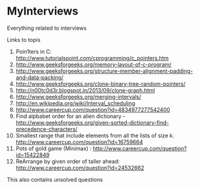 MyInterviews
============

Everything related to interviews

Links to topis

1. Poin1ters in C: http://www.tutorialspoint.com/cprogramming/c_pointers.htm
2. http://www.geeksforgeeks.org/memory-layout-of-c-program/
3. http://www.geeksforgeeks.org/structure-member-alignment-padding-and-data-packing/
4. http://www.geeksforgeeks.org/clone-binary-tree-random-pointers/
5. http://n00tc0d3r.blogspot.in/2013/09/clone-graph.html
6. http://www.geeksforgeeks.org/merging-intervals/
7. http://en.wikipedia.org/wiki/Interval_scheduling
8. http://www.careercup.com/question?id=4834977277542400
9. Find alpbabet order for an alien dictionary - http://www.geeksforgeeks.org/given-sorted-dictionary-find-precedence-characters/
10. Smallest range that include elements from all the lists of size k.  http://www.careercup.com/question?id=16759664
11. Pots of gold game (Minimax) : http://www.careercup.com/question?id=15422849
12. ReArrange by given order of taller ahead: http://www.careercup.com/question?id=24532662



This also contains unsolved questions
